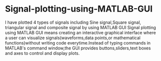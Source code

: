 # Signal-plotting-using-MATLAB-GUI
I have plotted 4 types of signals including Sine signal,Square signal, triangular signal and composite signal by using MATLAB GUI
Signal plotting using MATLAB GUI means creating an interactive graphical interface where a user can visualize signals(waveforms,data points,or mathematical functions)without writing code everytime.Instead of typing commands in MATLAB's command window,the GUI provides buttons,sliders,text boxes and axes to control and display plots.
